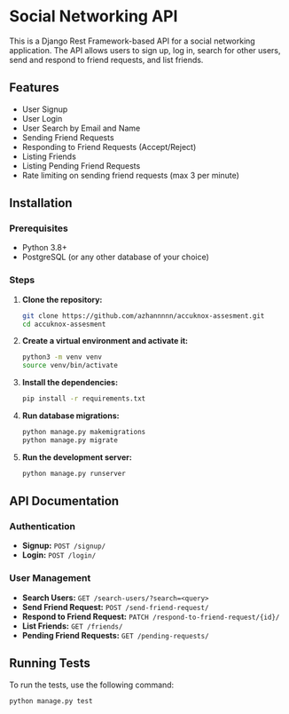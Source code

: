 # Social Networking API

This is a Django Rest Framework-based API for a social networking application. The API allows users to sign up, log in, search for other users, send and respond to friend requests, and list friends.

## Features

- User Signup
- User Login
- User Search by Email and Name
- Sending Friend Requests
- Responding to Friend Requests (Accept/Reject)
- Listing Friends
- Listing Pending Friend Requests
- Rate limiting on sending friend requests (max 3 per minute)

## Installation

### Prerequisites

- Python 3.8+
- PostgreSQL (or any other database of your choice)

### Steps

1. **Clone the repository:**

    ```bash
    git clone https://github.com/azhannnnn/accuknox-assesment.git
    cd accuknox-assesment
    ```

2. **Create a virtual environment and activate it:**

    ```bash
    python3 -m venv venv
    source venv/bin/activate
    ```

3. **Install the dependencies:**

    ```bash
    pip install -r requirements.txt
    ```


4. **Run database migrations:**

    ```bash
    python manage.py makemigrations
    python manage.py migrate
    ```

5. **Run the development server:**

    ```bash
    python manage.py runserver
    ```

## API Documentation

### Authentication

- **Signup:** `POST /signup/`
- **Login:** `POST /login/`

### User Management

- **Search Users:** `GET /search-users/?search=<query>`
- **Send Friend Request:** `POST /send-friend-request/`
- **Respond to Friend Request:** `PATCH /respond-to-friend-request/{id}/`
- **List Friends:** `GET /friends/`
- **Pending Friend Requests:** `GET /pending-requests/`


## Running Tests

To run the tests, use the following command:

```bash
python manage.py test
